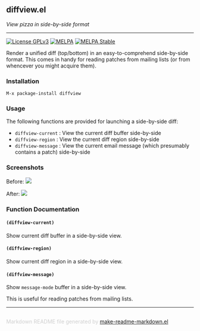 ## diffview.el
*View pizza in side-by-side format*

---
[![License GPLv3](https://img.shields.io/badge/license-GPL_v3-green.svg)](http://www.gnu.org/licenses/gpl-3.0.html)
[![MELPA](http://melpa.org/packages/diffview-badge.svg)](http://melpa.org/#/diffview)
[![MELPA Stable](http://stable.melpa.org/packages/diffview-badge.svg)](http://stable.melpa.org/#/diffview)

Render a unified diff (top/bottom) in an easy-to-comprehend side-by-side
format.  This comes in handy for reading patches from mailing lists (or
from whencever you might acquire them).

### Installation


    M-x package-install diffview

### Usage


The following functions are provided for launching a side-by-side diff:

* `diffview-current` : View the current diff buffer side-by-side
* `diffview-region` : View the current diff region side-by-side
* `diffview-message` : View the current email message (which presumably
   contains a patch) side-by-side


### Screenshots


Before:
<img src="https://raw.github.com/mgalgs/diffview-mode/master/screenshots/diffview-before.png">

After:
<img src="https://raw.github.com/mgalgs/diffview-mode/master/screenshots/diffview-after.png">

### Function Documentation


#### `(diffview-current)`

Show current diff buffer in a side-by-side view.

#### `(diffview-region)`

Show current diff region in a side-by-side view.

#### `(diffview-message)`

Show `message-mode` buffer in a side-by-side view.

This is useful for reading patches from mailing lists.

-----
<div style="padding-top:15px;color: #d0d0d0;">
Markdown README file generated by
<a href="https://github.com/mgalgs/make-readme-markdown">make-readme-markdown.el</a>
</div>
